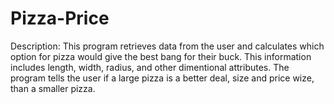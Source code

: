 # Pizza-Price
Description:
This program retrieves data from the user and calculates which option for pizza would give the best bang for their buck. 
This information includes length, width, radius, and other dimentional attributes. The program tells the user if a large 
pizza is a better deal, size and price wize, than a smaller pizza.
